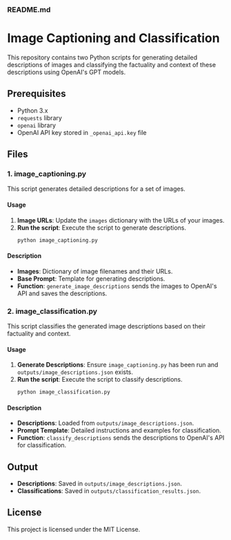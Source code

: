 ### README.md

# Image Captioning and Classification

This repository contains two Python scripts for generating detailed descriptions of images and classifying the factuality and context of these descriptions using OpenAI's GPT models.

## Prerequisites

- Python 3.x
- `requests` library
- `openai` library
- OpenAI API key stored in `_openai_api.key` file

## Files

### 1. image_captioning.py

This script generates detailed descriptions for a set of images.

#### Usage

1. **Image URLs**: Update the `images` dictionary with the URLs of your images.
2. **Run the script**: Execute the script to generate descriptions.
   ```bash
   python image_captioning.py
   ```

#### Description

- **Images**: Dictionary of image filenames and their URLs.
- **Base Prompt**: Template for generating descriptions.
- **Function**: `generate_image_descriptions` sends the images to OpenAI's API and saves the descriptions.

### 2. image_classification.py

This script classifies the generated image descriptions based on their factuality and context.

#### Usage

1. **Generate Descriptions**: Ensure `image_captioning.py` has been run and `outputs/image_descriptions.json` exists.
2. **Run the script**: Execute the script to classify descriptions.
   ```bash
   python image_classification.py
   ```

#### Description

- **Descriptions**: Loaded from `outputs/image_descriptions.json`.
- **Prompt Template**: Detailed instructions and examples for classification.
- **Function**: `classify_descriptions` sends the descriptions to OpenAI's API for classification.

## Output

- **Descriptions**: Saved in `outputs/image_descriptions.json`.
- **Classifications**: Saved in `outputs/classification_results.json`.

## License

This project is licensed under the MIT License.
